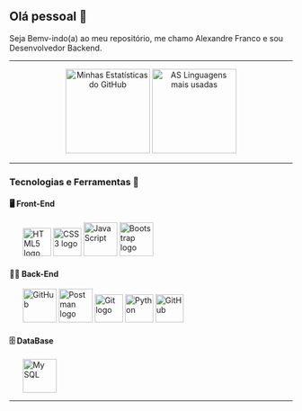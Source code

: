 ## Olá pessoal 👋
Seja Bemv-indo(a) ao meu repositório, me chamo Alexandre Franco e sou Desenvolvedor Backend.

---
<div align="center">
  <img src="https://github-readme-stats.vercel.app/api?username=AlexDcoder&hide_title=false&hide_rank=false&show_icons=true&include_all_commits=true&count_private=true&theme=dracula&locale=en&hide_border=false&order=1" height="150" alt="Minhas Estatísticas do GitHub" />
  <img src="https://github-readme-stats.vercel.app/api/top-langs?username=AlexDcoder&locale=en&layout=compact&card_width=320&langs_count=5&theme=dracula&hide_border=false&order=2" height="150" alt="AS Linguagens mais usadas" />
</div>

---
### Tecnologias e Ferramentas 🤖
#### 🖥 Front-End
<ul>
<img src="https://cdn.jsdelivr.net/gh/devicons/devicon/icons/html5/html5-original.svg" height="50" alt="HTML5 logo" />
<img src="https://cdn.jsdelivr.net/gh/devicons/devicon/icons/css3/css3-original.svg" height="50" alt="CSS3 logo" />
<img src="https://techstack-generator.vercel.app/js-icon.svg" alt="JavaScript"  height="60" />
<img src="https://cdn.jsdelivr.net/gh/devicons/devicon/icons/bootstrap/bootstrap-original.svg" height="60" alt="Bootstrap logo" />
</ul>

#### 👨‍💻 Back-End
<ul>
<img src="https://techstack-generator.vercel.app/github-icon.svg" alt="GitHub" height="60" />
<img src="https://cdn.jsdelivr.net/gh/devicons/devicon/icons/postman/postman-original.svg" height="60" alt="Postman logo" />
<img src="https://cdn.jsdelivr.net/gh/devicons/devicon/icons/git/git-original.svg" height="50" alt="Git logo" />
<img src="https://techstack-generator.vercel.app/python-icon.svg" alt="Python"  height="50" />
<img src="https://techstack-generator.vercel.app/django-icon.svg" alt="GitHub" height="50" />
</ul>

#### 🗄 DataBase
<ul>
<img src="https://techstack-generator.vercel.app/mysql-icon.svg" alt="My SQL" height="60" />
</ul>

---
